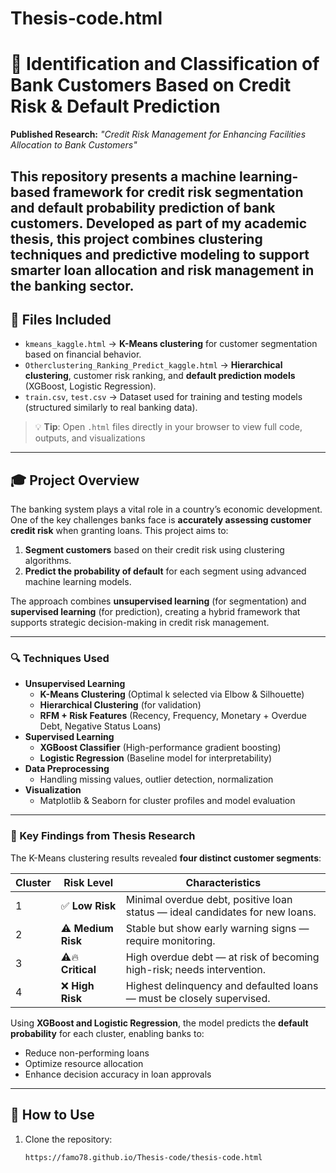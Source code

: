 # Thesis-code.html
# 🎯 Identification and Classification of Bank Customers Based on Credit Risk & Default Prediction

**Published Research:** *"Credit Risk Management for Enhancing Facilities Allocation to Bank Customers"*

This repository presents a machine learning-based framework for **credit risk segmentation** and **default probability prediction** of bank customers. Developed as part of my academic thesis, this project combines **clustering techniques** and **predictive modeling** to support smarter loan allocation and risk management in the banking sector.
---

## 📁 Files Included
- `kmeans_kaggle.html` → **K-Means clustering** for customer segmentation based on financial behavior.
- `Otherclustering_Ranking_Predict_kaggle.html` → **Hierarchical clustering**, customer risk ranking, and **default prediction models** (XGBoost, Logistic Regression).
- `train.csv`, `test.csv` → Dataset used for training and testing models (structured similarly to real banking data).

> 💡 **Tip**: Open `.html` files directly in your browser to view full code, outputs, and visualizations

---

## 🎓 Project Overview

The banking system plays a vital role in a country’s economic development. One of the key challenges banks face is **accurately assessing customer credit risk** when granting loans.
This project aims to:
1. **Segment customers** based on their credit risk using clustering algorithms.
2. **Predict the probability of default** for each segment using advanced machine learning models.

The approach combines **unsupervised learning** (for segmentation) and **supervised learning** (for prediction), creating a hybrid framework that supports strategic decision-making in credit risk management.

---

### 🔍 Techniques Used
- **Unsupervised Learning**
  - **K-Means Clustering** (Optimal k selected via Elbow & Silhouette)
  - **Hierarchical Clustering** (for validation)
  - **RFM + Risk Features** (Recency, Frequency, Monetary + Overdue Debt, Negative Status Loans)
- **Supervised Learning**
  - **XGBoost Classifier** (High-performance gradient boosting)
  - **Logistic Regression** (Baseline model for interpretability)
- **Data Preprocessing**
  - Handling missing values, outlier detection, normalization
- **Visualization**
  - Matplotlib & Seaborn for cluster profiles and model evaluation

---

### 🧠 Key Findings from Thesis Research

The K-Means clustering results revealed **four distinct customer segments**:

| Cluster | Risk Level       | Characteristics |
|--------|------------------|----------------|
| 1      | ✅ **Low Risk**     | Minimal overdue debt, positive loan status — ideal candidates for new loans. |
| 2      | ⚠️ **Medium Risk**  | Stable but show early warning signs — require monitoring. |
| 3      | ⚠️🔥 **Critical**     | High overdue debt — at risk of becoming high-risk; needs intervention. |
| 4      | ❌ **High Risk**    | Highest delinquency and defaulted loans — must be closely supervised. |

Using **XGBoost and Logistic Regression**, the model predicts the **default probability** for each cluster, enabling banks to:
- Reduce non-performing loans
- Optimize resource allocation
- Enhance decision accuracy in loan approvals

---

## 🚀 How to Use
1. Clone the repository:
   ```bash
   https://famo78.github.io/Thesis-code/thesis-code.html
